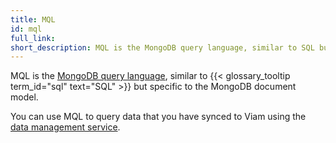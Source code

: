 ```yaml
---
title: MQL
id: mql
full_link:
short_description: MQL is the MongoDB query language, similar to SQL but specific to the MongoDB document model.
---
```


MQL is the [MongoDB query language](https://www.mongodb.com/docs/manual/tutorial/query-documents/), similar to {{< glossary_tooltip term_id="sql" text="SQL" >}} but specific to the MongoDB document model.

You can use MQL to query data that you have synced to Viam using the [data management service](/data-ai/capture-data/capture-sync/).
